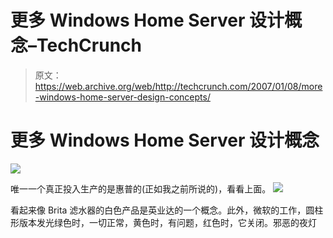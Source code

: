 # 更多 Windows Home Server 设计概念–TechCrunch

> 原文：<https://web.archive.org/web/http://techcrunch.com/2007/01/08/more-windows-home-server-design-concepts/>

# 更多 Windows Home Server 设计概念

![](img/b2d3f343d12040775d8c053505808f78.png)

唯一一个真正投入生产的是惠普的(正如我之前所说的)，看看上面。
![](img/d95388c81e974349c5be6f97b6507ea8.png)

看起来像 Brita 滤水器的白色产品是英业达的一个概念。此外，微软的工作，圆柱形版本发光绿色时，一切正常，黄色时，有问题，红色时，它关闭。邪恶的夜灯